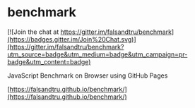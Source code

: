 # benchmark

[![Join the chat at https://gitter.im/falsandtru/benchmark](https://badges.gitter.im/Join%20Chat.svg)](https://gitter.im/falsandtru/benchmark?utm_source=badge&utm_medium=badge&utm_campaign=pr-badge&utm_content=badge)

JavaScript Benchmark on Browser using GitHub Pages

[https://falsandtru.github.io/benchmark/](https://falsandtru.github.io/benchmark/)
